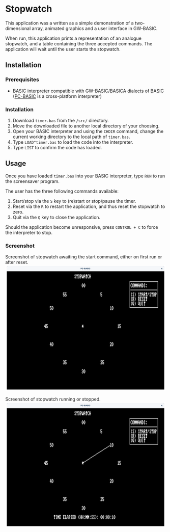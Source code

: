 # Stopwatch
This application was a written as a simple demonstration of a two-dimensional array, animated graphics and a user interface in GW-BASIC.

When run, this application prints a representation of an analogue stopwatch, and a table containing the three accepted commands. The application will wait until the user starts the stopwatch.

## Installation
### Prerequisites
* BASIC interpreter compatible with GW-BASIC/BASICA dialects of BASIC ([PC-BASIC](http://robhagemans.github.io/pcbasic/) is a cross-platform interpreter)

### Installation
1. Download `timer.bas` from the `/src/` directory.
2. Move the downloaded file to another local directory of your choosing.
3. Open your BASIC interpreter and using the `CHDIR` command, change the current working directory to the local path of `timer.bas`.
4. Type `LOAD"timer.bas` to load the code into the interpreter.
5. Type `LIST` to confirm the code has loaded.
   
## Usage
Once you have loaded `timer.bas` into your BASIC interpreter, type `RUN` to run the screensaver program.

The user has the three following commands available:
1. Start/stop via the `S` key to (re)start or stop/pause the timer.
2. Reset via the `R` to restart the application, and thus reset the stopwatch to zero.
3. Quit via the `Q` key to close the application.

Should the application become unresponsive, press `CONTROL + C` to force the interpreter to stop.

### Screenshot
Screenshot of stopwatch awaiting the start command, either on first run or after reset.
![Screenshot of stopwatch awaiting the start command](/screenshots/start.png "Stopwatch awaiting start")

Screenshot of stopwatch running or stopped.
![Screenshot of stopwatch running / stopped](/screenshots/running.png "Stopwatch running / stopped")